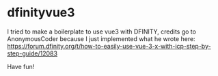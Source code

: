 # dfinityvue3

I tried to make a boilerplate to use vue3 with DFINITY, credits go to AnonymousCoder because I just implemented what he wrote here:
https://forum.dfinity.org/t/how-to-easily-use-vue-3-x-with-icp-step-by-step-guide/12083

Have fun!